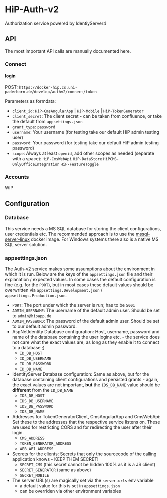 # HiP-Auth-v2
Authorization service powered by IdentiyServer4

## API

The most important API calls are manually documented here.

### Connect

#### login

POST: `https://docker-hip.cs.uni-paderborn.de/develop/authv2/connect/token`

Parameters as formdata:
- `client_id`: `HiP-CmsAngularApp` | `HiP-Mobile` | `HiP-TokenGenerator`
- `client_secret`: The client secret - can be taken from confluence, or take the default from `appsettings.json`
- `grant_type`: `password`
- `username`: Your username (for testing take our default HiP admin testing user)
- `password`: Your password (for testing take our default HiP admin testing password)
- `scope`: Always at least `openid`, add other scopes as needed (separate with a space): `HiP-CmsWebApi` `HiP-DataStore` `HiPCMS-OnlyOfficeIntegration` `HiP-FeatureToggle`

### Accounts

WIP


## Configuration

### Database

This service needs a MS SQL database for storing the client configurations, user credentials etc. The recommended approach is to use the [mssql-server-linux](https://hub.docker.com/r/microsoft/mssql-server-linux/) docker image. For Windows systems there also is a native MS SQL server solution.

### appsettings.json

The Auth-v2 service makes some assumptions about the environment in which it is run. Below are the keys of the `appsettings.json` file and their explanation / expected values. In some cases the default configuration is fine (e.g. for the `PORT`), but in most cases these default values should be overwritten via `appsettings.Development.json` / `appsettings.Production.json`.

- `PORT`: The port under which the server is run; has to be `5001`
- `ADMIN_USERNAME`: The username of the default admin user. Should be set to `admin@hipapp.de`
- `ADMIN_PASSWORD`: The password of the default admin user. Should be set to our default admin password.
- AspNetIdentity Database configuration: Host, username, password and name of the database containing the user logins etc. - the service does not care what the exact values are, as long as they enable it to connect to a database ;)
  - `ID_DB_HOST`
  - `ID_DB_USERNAME`
  - `ID_DB_PASSWORD`
  - `ID_DB_NAME`
- IdentityServer Database configuration: Same as above, but for the database containing client configurations and persisted grants - again, the exact values are not important, **but** the `IDS_DB_NAME` value should be **different** from the `ID_DB_NAME`
  - `IDS_DB_HOST`
  - `IDS_DB_USERNAME`
  - `IDS_DB_PASSWORD`
  - `IDS_DB_NAME`
- Addresses for TokenGeneratorClient, CmsAngularApp and CmsWebApi: Set these to the addresses that the respective service listens on. These are used for restricting CORS and for redirecting the user after their login.
  - `CMS_ADDRESS`
  - `TOKEN_GENERATOR_ADDRESS`
  - `WEB_API_ADDRESS`
- Secrets for the clients: Secrets that only the sourcecode of the calling application knows - KEEP THEM SECRET!
  - `SECRET_CMS` (this secret cannot be hidden 100% as it is a JS client)
  - `SECRET_GENERATOR` (same as above)
  - `SECRET_MOBILE`
- The server URL(s) are magically set via the `server.urls` env variable
  - a default value for this is set in `appsettings.json`
  - can be overriden via other environment variables
